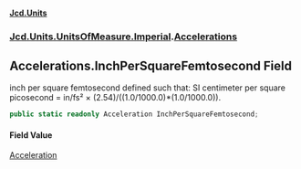#### [Jcd.Units](index.md 'index')
### [Jcd.Units.UnitsOfMeasure.Imperial](Jcd.Units.UnitsOfMeasure.Imperial.md 'Jcd.Units.UnitsOfMeasure.Imperial').[Accelerations](Accelerations.md 'Jcd.Units.UnitsOfMeasure.Imperial.Accelerations')

## Accelerations.InchPerSquareFemtosecond Field

inch per square femtosecond defined such that: SI centimeter per square picosecond = in/fs² × (2.54)/((1.0/1000.0)*(1.0/1000.0)).

```csharp
public static readonly Acceleration InchPerSquareFemtosecond;
```

#### Field Value
[Acceleration](Acceleration.md 'Jcd.Units.UnitTypes.Acceleration')